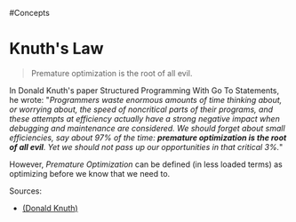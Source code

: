#Concepts 
# Knuth's Law

> Premature optimization is the root of all evil.

In Donald Knuth's paper Structured Programming With Go To Statements, he wrote: "*Programmers waste enormous amounts of time thinking about, or worrying about, the speed of noncritical parts of their programs, and these attempts at efficiency actually have a strong negative impact when debugging and maintenance are considered. We should forget about small efficiencies, say about 97% of the time: **premature optimization is the root of all evil**. Yet we should not pass up our opportunities in that critical 3%.*"

However, _Premature Optimization_ can be defined (in less loaded terms) as optimizing before we know that we need to.

Sources:
- [(Donald Knuth)](https://twitter.com/realdonaldknuth?lang=en)